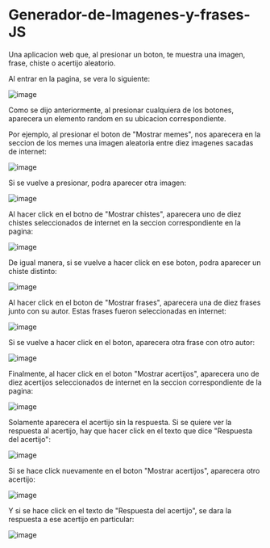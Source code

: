 # Generador-de-Imagenes-y-frases-JS
Una aplicacion web que, al presionar un boton, te muestra una imagen, frase, chiste o acertijo aleatorio.

Al entrar en la pagina, se vera lo siguiente:

![image](https://user-images.githubusercontent.com/107152796/213923773-e224b356-b278-4b08-9ddc-311300faab22.png)

Como se dijo anteriormente, al presionar cualquiera de los botones, aparecera un elemento random en su ubicacion correspondiente.

Por ejemplo, al presionar el boton de "Mostrar memes", nos aparecera en la seccion de los memes una imagen aleatoria entre diez imagenes sacadas de internet:

![image](https://user-images.githubusercontent.com/107152796/213923814-928266ee-c447-4d33-b34a-5fc28a48aa4e.png)

Si se vuelve a presionar, podra aparecer otra imagen:

![image](https://user-images.githubusercontent.com/107152796/213923834-62093a00-aaa0-4e6a-a0d2-de15f3c5debe.png)

Al hacer click en el botno de "Mostrar chistes", aparecera uno de diez chistes seleccionados de internet en la seccion correspondiente en la pagina:

![image](https://user-images.githubusercontent.com/107152796/213923919-c519ba9c-bb0f-4903-9e1d-7a7bec69ac6e.png)

De igual manera, si se vuelve a hacer click en ese boton, podra aparecer un chiste distinto:

![image](https://user-images.githubusercontent.com/107152796/213923953-c96f78de-8373-4149-b03c-86ce2379145a.png)

Al hacer click en el boton de "Mostrar frases", aparecera una de diez frases junto con su autor. Estas frases fueron seleccionadas en internet:

![image](https://user-images.githubusercontent.com/107152796/213923983-dbbb08c9-90ec-43dd-b7bb-e47fcd6e0022.png)

Si se vuelve a hacer click en el boton, aparecera otra frase con otro autor:

![image](https://user-images.githubusercontent.com/107152796/213924003-1b88cdaa-591e-453b-917f-2ac6a178c691.png)

Finalmente, al hacer click en el boton "Mostrar acertijos", aparecera uno de diez acertijos seleccionados de internet en la seccion correspondiente de la pagina:

![image](https://user-images.githubusercontent.com/107152796/213924040-11935232-0757-470b-88bd-ffbff343a533.png)

Solamente aparecera el acertijo sin la respuesta. Si se quiere ver la respuesta al acertijo, hay que hacer click en el texto que dice "Respuesta del acertijo":

![image](https://user-images.githubusercontent.com/107152796/213924093-742076f1-c943-42ae-a6bb-819862364875.png)

Si se hace click nuevamente en el boton "Mostrar acertijos", aparecera otro acertijo:

![image](https://user-images.githubusercontent.com/107152796/213924121-2f8984ad-d251-476e-ac63-6ae745338407.png)

Y si se hace click en el texto de "Respuesta del acertijo", se dara la respuesta a ese acertijo en particular:

![image](https://user-images.githubusercontent.com/107152796/213924145-7cca9996-9e7e-4840-8828-708c69d95a4c.png)


